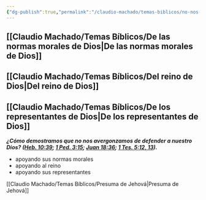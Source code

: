 ```yaml
---
{"dg-publish":true,"permalink":"/claudio-machado/temas-biblicos/no-nos-avergonzamos/","tags":["asamblea","predicar","predicación"]}
---
```



## [[Claudio Machado/Temas Bíblicos/De las normas morales de Dios\|De las normas morales de Dios]]



## [[Claudio Machado/Temas Bíblicos/Del reino de Dios\|Del reino de Dios]]



## [[Claudio Machado/Temas Bíblicos/De los representantes de Dios\|De los representantes de Dios]]


***¿Cómo demostramos que no nos avergonzamos de defender a nuestro Dios? ([Heb. 10:39](https://wol.jw.org/es/wol/b/r4/lp-s/nwtsty/58/10#v=58:10:39); [1 Ped. 3:15](https://wol.jw.org/es/wol/b/r4/lp-s/nwtsty/60/3#v=60:3:15); [Juan 18:36](https://wol.jw.org/es/wol/b/r4/lp-s/nwtsty/43/18#v=43:18:36); [1 Tes. 5:12, 13](https://wol.jw.org/es/wol/b/r4/lp-s/nwtsty/52/5#v=52:5:12-52:5:13)).***

- apoyando sus normas morales 
- apoyando al reino 
- apoyando sus representantes 


[[Claudio Machado/Temas Bíblicos/Presuma de Jehová\|Presuma de Jehová]]

